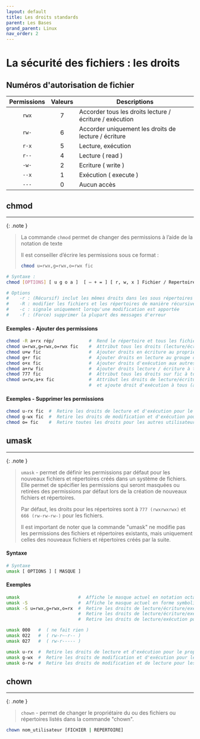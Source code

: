```yaml
---
layout: default
title: Les droits standards
parent: Les Bases
grand_parent: Linux
nav_order: 2
---
```


# La sécurité des fichiers : les droits

## Numéros d'autorisation de fichier

| Permissions | Valeurs | Descriptions                                            |
| :---------: | :-----: | ------------------------------------------------------- |
|    `rwx`    |    7    | Accorder tous les droits lecture / écriture / exécution |
|    `rw-`    |    6    | Accorder uniquement les droits de lecture / écriture    |
|    `r-x`    |    5    | Lecture, exécution                                      |
|    `r--`    |    4    | Lecture ( read )                                        |
|    `-w-`    |    2    | Ecriture ( write )                                      |
|    `--x`    |    1    | Exécution ( execute )                                   |
|    `---`    |    0    | Aucun accès                                             |

## chmod

---

{: .note }

> La commande `chmod` permet de changer des permissions à l’aide de la notation de texte
>
> Il est conseiller d’écrire les permissions sous ce format :
>
> ```bash
> chmod u=rwx,g=rwx,o=rwx fic
> ```

```bash
# Syntaxe :
chmod [OPTIONS] [ u g o a ]  [ – + = ] [ r, w, x ] Fichier / Repertoire

# Options
#    -r : (Récursif) inclut les mêmes droits dans les sous répertoires
#    -R : modifier les fichiers et les répertoires de manière récursive
#    -c : signale uniquement lorsqu'une modification est apportée
#    -f : (Force) supprimer la plupart des messages d'erreur
```

#### Exemples - Ajouter des permissions

```bash
chmod -­R a+rx rép/             #  Rend le répertoire et tous les fichiers qu'il contient accessibles à tous
chmod u=rwx,g=rwx,o=rwx fic    #  Attribut tous les droits (lecture/écriture/exécution) à tous (u, g, o)
chmod u+w fic                  #  Ajouter droits en écriture au propriétaire
chmod g+r fic                  #  Ajouter droits en lecture au groupe du fichier
chmod o+x fic                  #  Ajouter droits d'exécution aux autres utilisateurs
chmod a+rw fic                 #  Ajouter droits lecture / écriture à tous (all)
chmod 777 fic                  #  Attribut tous les droits sur fic à tous (forme octal)
chmod u=rw,a+x fic             #  Attribut les droits de lecture/écriture au propriétaire (u)
                               #  et ajoute droit d'exécution à tous (a)
```

#### Exemples - Supprimer les permissions

```bash
chmod u-rx fic  #  Retire les droits de lecture et d'exécution pour le propriétaire
chmod g-wx fic  #  Retire les droits de modification et d'exécution pour le groupe
chmod o= fic    #  Retire toutes les droits pour les autres utilisateurs
```

## umask

---

{: .note }

> `umask` - permet de définir les permissions par défaut pour les nouveaux fichiers et répertoires créés dans un système de fichiers. Elle permet de spécifier les permissions qui seront masquées ou retirées des permissions par défaut lors de la création de nouveaux fichiers et répertoires.
>
> Par défaut, les droits pour les répertoires sont à `777 (rwxrwxrwx)` et `666 (rw-rw-rw-)` pour les fichiers.
>
> Il est important de noter que la commande "umask" ne modifie pas les permissions des fichiers et répertoires existants, mais uniquement celles des nouveaux fichiers et répertoires créés par la suite.

#### Syntaxe

```bash
# Syntaxe
umask [ OPTIONS ] [ MASQUE ]
```

#### Exemples

```bash
umask                      #  Affiche le masque actuel en notation octale
umask -S                   #  Affiche le masque actuel en forme symbolique
umask -S u=rwx,g=rwx,o=rx  #  Retire les droits de lecture/écriture/exécution pour le propriétaire,
                           #  Retire les droits de lecture/écriture/exécution pour le groupe,
                           #  Retire les droits de lecture/exécution pour les autres utilisateurs
```

```bash
umask 000   #  ( ne fait rien )
umask 022   #  ( rw-r—-r-- )
umask 027   #  ( rw-r----- )
```

```bash
umask u-rx  #  Retire les droits de lecture et d'exécution pour le propriétaire
umask g-wx  #  Retire les droits de modification et d'exécution pour le groupe
umask o-rw  #  Retire les droits de modification et de lecture pour les autres utilisateurs
```

## chown

---

{: .note }

> `chown` - permet de changer le propriétaire du ou des fichiers ou répertoires listés dans la commande "chown".

```bash
chown nom_utilisateur [FICHIER | REPERTOIRE]
```

